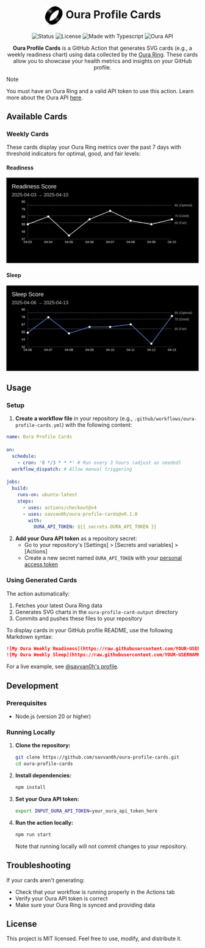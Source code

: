 <div align="center">
  <h1>
    <img src="https://raw.githubusercontent.com/savvan0h/oura-profile-cards/main/images/ring.png" width="50" align="absmiddle"/>
    Oura Profile Cards
  </h1>
  <img src="https://img.shields.io/badge/status-active-brightgreen?style=flat-square" alt="Status" />
  <img src="https://img.shields.io/github/license/savvan0h/oura-profile-cards?style=flat-square" alt="License" />
  <img src="https://img.shields.io/badge/made%20with-Typescript-blue?style=flat-square" alt="Made with Typescript" />
  <img src="https://img.shields.io/badge/API-Oura-6A00F4?style=flat-square" alt="Oura API" />
  <p>
    <strong>Oura Profile Cards</strong> is a GitHub Action that generates SVG cards (e.g., a weekly readiness chart) using data collected by the <a href="https://ouraring.com/">Oura Ring</a>. These cards allow you to showcase your health metrics and insights on your GitHub profile.
  </p>
</div>

> [!Note]
> You must have an Oura Ring and a valid API token to use this action. Learn more about the Oura API [here](https://cloud.ouraring.com/docs).

## Available Cards

### Weekly Cards

These cards display your Oura Ring metrics over the past 7 days with threshold indicators for optimal, good, and fair levels:

#### Readiness

![Weekly Readiness Card](images/weekly-readiness-card.svg)

#### Sleep

![Weekly Sleep Card](images/weekly-sleep-card.svg)

## Usage

### Setup

1. **Create a workflow file** in your repository (e.g., `.github/workflows/oura-profile-cards.yml`) with the following content:

```yaml
name: Oura Profile Cards

on:
  schedule:
    - cron: '0 */3 * * *' # Run every 3 hours (adjust as needed)
  workflow_dispatch: # Allow manual triggering

jobs:
  build:
    runs-on: ubuntu-latest
    steps:
      - uses: actions/checkout@v4
      - uses: savvan0h/oura-profile-cards@v0.1.0
        with:
          OURA_API_TOKEN: ${{ secrets.OURA_API_TOKEN }}
```

2. **Add your Oura API token** as a repository secret:
   - Go to your repository's [Settings] > [Secrets and variables] > [Actions]
   - Create a new secret named `OURA_API_TOKEN` with your [personal access token](https://cloud.ouraring.com/personal-access-tokens)

### Using Generated Cards

The action automatically:

1. Fetches your latest Oura Ring data
2. Generates SVG charts in the `oura-profile-card-output` directory
3. Commits and pushes these files to your repository

To display cards in your GitHub profile README, use the following Markdown syntax:

```markdown
![My Oura Weekly Readiness](https://raw.githubusercontent.com/YOUR-USERNAME/YOUR-REPO/main/oura-profile-card-output/weekly-readiness-card.svg)
![My Oura Weekly Sleep](https://raw.githubusercontent.com/YOUR-USERNAME/YOUR-REPO/main/oura-profile-card-output/weekly-sleep-card.svg)
```

For a live example, see [@savvan0h's profile](https://github.com/savvan0h).

## Development

### Prerequisites

- Node.js (version 20 or higher)

### Running Locally

1. **Clone the repository:**

   ```bash
   git clone https://github.com/savvan0h/oura-profile-cards.git
   cd oura-profile-cards
   ```

2. **Install dependencies:**

   ```bash
   npm install
   ```

3. **Set your Oura API token:**

   ```bash
   export INPUT_OURA_API_TOKEN=your_oura_api_token_here
   ```

4. **Run the action locally:**

   ```bash
   npm run start
   ```

   Note that running locally will not commit changes to your repository.

## Troubleshooting

If your cards aren't generating:

- Check that your workflow is running properly in the Actions tab
- Verify your Oura API token is correct
- Make sure your Oura Ring is synced and providing data

## License

This project is MIT licensed. Feel free to use, modify, and distribute it.
